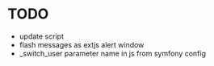 # TODO

* update script
* flash messages as extjs alert window
* _switch_user parameter name in js from symfony config